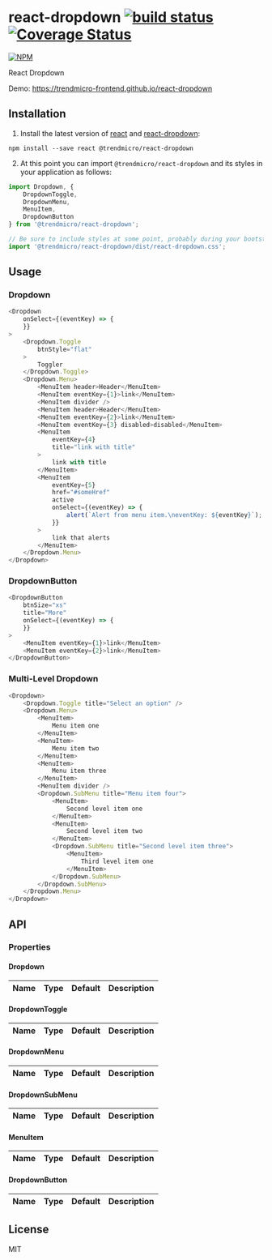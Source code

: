 # react-dropdown [![build status](https://travis-ci.org/trendmicro-frontend/react-dropdown.svg?branch=master)](https://travis-ci.org/trendmicro-frontend/react-dropdown) [![Coverage Status](https://coveralls.io/repos/github/trendmicro-frontend/react-dropdown/badge.svg?branch=master)](https://coveralls.io/github/trendmicro-frontend/react-dropdown?branch=master)

[![NPM](https://nodei.co/npm/@trendmicro/react-dropdown.png?downloads=true&stars=true)](https://nodei.co/npm/@trendmicro/react-dropdown/)

React Dropdown

Demo: https://trendmicro-frontend.github.io/react-dropdown

## Installation

1. Install the latest version of [react](https://github.com/facebook/react) and [react-dropdown](https://github.com/trendmicro-frontend/react-dropdown):

  ```
  npm install --save react @trendmicro/react-dropdown
  ```

2. At this point you can import `@trendmicro/react-dropdown` and its styles in your application as follows:

  ```js
  import Dropdown, {
      DropdownToggle,
      DropdownMenu,
      MenuItem,
      DropdownButton
  } from '@trendmicro/react-dropdown';

  // Be sure to include styles at some point, probably during your bootstraping
  import '@trendmicro/react-dropdown/dist/react-dropdown.css';
  ```

## Usage

### Dropdown

```js
<Dropdown
    onSelect={(eventKey) => {
    }}
>
    <Dropdown.Toggle
        btnStyle="flat"
    >
        Toggler
    </Dropdown.Toggle>
    <Dropdown.Menu>
        <MenuItem header>Header</MenuItem>
        <MenuItem eventKey={1}>link</MenuItem>
        <MenuItem divider />
        <MenuItem header>Header</MenuItem>
        <MenuItem eventKey={2}>link</MenuItem>
        <MenuItem eventKey={3} disabled>disabled</MenuItem>
        <MenuItem
            eventKey={4}
            title="link with title"
        >
            link with title
        </MenuItem>
        <MenuItem
            eventKey={5}
            href="#someHref"
            active
            onSelect={(eventKey) => {
                alert(`Alert from menu item.\neventKey: ${eventKey}`);
            }}
        >
            link that alerts
        </MenuItem>
    </Dropdown.Menu>
</Dropdown>
```

### DropdownButton

```js
<DropdownButton
    btnSize="xs"
    title="More"
    onSelect={(eventKey) => {
    }}
>
    <MenuItem eventKey={1}>link</MenuItem>
    <MenuItem eventKey={2}>link</MenuItem>
</DropdownButton>
```

### Multi-Level Dropdown

```js
<Dropdown>
    <Dropdown.Toggle title="Select an option" />
    <Dropdown.Menu>
        <MenuItem>
            Menu item one
        </MenuItem>
        <MenuItem>
            Menu item two
        </MenuItem>
        <MenuItem>
            Menu item three
        </MenuItem>
        <MenuItem divider />
        <Dropdown.SubMenu title="Menu item four">
            <MenuItem>
                Second level item one
            </MenuItem>
            <MenuItem>
                Second level item two
            </MenuItem>
            <Dropdown.SubMenu title="Second level item three">
                <MenuItem>
                    Third level item one
                </MenuItem>
            </Dropdown.SubMenu>
        </Dropdown.SubMenu>
    </Dropdown.Menu>
</Dropdown>
```

## API

### Properties

#### Dropdown

Name | Type | Default | Description 
:--- | :--- | :------ | :----------

#### DropdownToggle

Name | Type | Default | Description 
:--- | :--- | :------ | :----------

#### DropdownMenu

Name | Type | Default | Description 
:--- | :--- | :------ | :----------

#### DropdownSubMenu

Name | Type | Default | Description 
:--- | :--- | :------ | :----------

#### MenuItem

Name | Type | Default | Description 
:--- | :--- | :------ | :----------

#### DropdownButton

Name | Type | Default | Description 
:--- | :--- | :------ | :----------

## License

MIT
